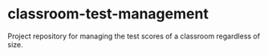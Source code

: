 # classroom-test-management
Project repository for managing the test scores of a classroom regardless of size.
